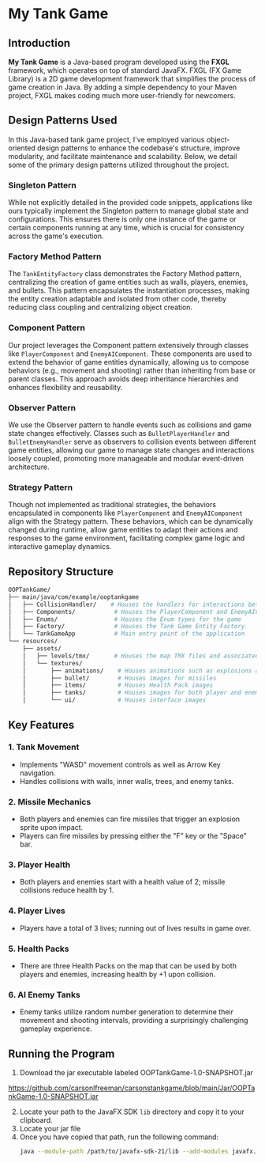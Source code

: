 # My Tank Game

## Introduction
**My Tank Game** is a Java-based program developed using the **FXGL** framework, which operates on top of standard JavaFX. FXGL (FX Game Library) is a 2D game development framework that simplifies the process of game creation in Java. By adding a simple dependency to your Maven project, FXGL makes coding much more user-friendly for newcomers.

## Design Patterns Used 
In this Java-based tank game project, I've employed various object-oriented design patterns to enhance the codebase's structure, improve modularity, and facilitate maintenance and scalability. Below, we detail some of the primary design patterns utilized throughout the project.

### Singleton Pattern
While not explicitly detailed in the provided code snippets, applications like ours typically implement the Singleton pattern to manage global state and configurations. This ensures there is only one instance of the game or certain components running at any time, which is crucial for consistency across the game's execution.

### Factory Method Pattern
The `TankEntityFactory` class demonstrates the Factory Method pattern, centralizing the creation of game entities such as walls, players, enemies, and bullets. This pattern encapsulates the instantiation processes, making the entity creation adaptable and isolated from other code, thereby reducing class coupling and centralizing object creation.

### Component Pattern
Our project leverages the Component pattern extensively through classes like `PlayerComponent` and `EnemyAIComponent`. These components are used to extend the behavior of game entities dynamically, allowing us to compose behaviors (e.g., movement and shooting) rather than inheriting from base or parent classes. This approach avoids deep inheritance hierarchies and enhances flexibility and reusability.

### Observer Pattern
We use the Observer pattern to handle events such as collisions and game state changes effectively. Classes such as `BulletPlayerHandler` and `BulletEnemyHandler` serve as observers to collision events between different game entities, allowing our game to manage state changes and interactions loosely coupled, promoting more manageable and modular event-driven architecture.

### Strategy Pattern
Though not implemented as traditional strategies, the behaviors encapsulated in components like `PlayerComponent` and `EnemyAIComponent` align with the Strategy pattern. These behaviors, which can be dynamically changed during runtime, allow game entities to adapt their actions and responses to the game environment, facilitating complex game logic and interactive gameplay dynamics.


## Repository Structure
```bash
OOPTankGame/
├── main/java/com/example/ooptankgame 
│   ├── CollisionHandler/    # Houses the handlers for interactions between two Entities
│   ├── Components/           # Houses the PlayerComponent and EnemyAIComponent
│   ├── Enums/                # Houses the Enum types for the game 
│   ├── Factory/              # Houses the Tank Game Entity Factory
│   └── TankGameApp           # Main entry point of the application  
└── resources/
    ├── assets/
    │   ├── levels/tmx/       # Houses the map TMX files and associated sprites 
    │   └── textures/
    │       ├── animations/    # Houses animations such as explosions and healing
    │       ├── bullet/        # Houses images for missiles
    │       ├── items/         # Houses Health Pack images 
    │       ├── tanks/         # Houses images for both player and enemy tanks
    │       └── ui/            # Houses interface images 
```

## Key Features

### 1. Tank Movement
- Implements "WASD" movement controls as well as Arrow Key navigation.
- Handles collisions with walls, inner walls, trees, and enemy tanks.

### 2. Missile Mechanics
- Both players and enemies can fire missiles that trigger an explosion sprite upon impact.
- Players can fire missiles by pressing either the "F" key or the "Space" bar.

### 3. Player Health
- Both players and enemies start with a health value of 2; missile collisions reduce health by 1.

### 4. Player Lives
- Players have a total of 3 lives; running out of lives results in game over.

### 5. Health Packs
- There are three Health Packs on the map that can be used by both players and enemies, increasing health by +1 upon collision.

### 6. AI Enemy Tanks
- Enemy tanks utilize random number generation to determine their movement and shooting intervals, providing a surprisingly challenging gameplay experience.

## Running the Program

1. Download the jar executable labeled OOPTankGame-1.0-SNAPSHOT.jar 

https://github.com/carsonlfreeman/carsonstankgame/blob/main/Jar/OOPTankGame-1.0-SNAPSHOT.jar

2. Locate your path to the JavaFX SDK `lib` directory and copy it to your clipboard.
3. Locate your jar file 
4. Once you have copied that path, run the following command:
   ```bash
   java --module-path /path/to/javafx-sdk-21/lib --add-modules javafx.controls,javafx.fxml -jar OOPTankGame-1.0-SNAPSHOT.jar
   ```
